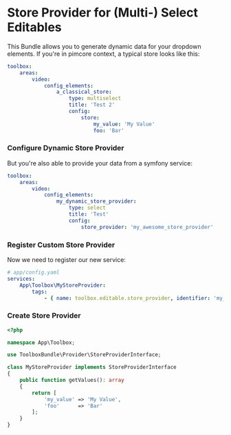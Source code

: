 # Store Provider for (Multi-) Select Editables

This Bundle allows you to generate dynamic data for your dropdown elements. 
If you're in pimcore context, a typical store looks like this:

```yml
toolbox:
    areas:
        video:
            config_elements:
                a_classical_store:
                    type: multiselect
                    title: 'Test 2'
                    config:
                        store:
                            my_value: 'My Value'
                            foo: 'Bar'
```

### Configure Dynamic Store Provider
But you're also able to provide your data from a symfony service: 

```yml
toolbox:
    areas:
        video:
            config_elements:
                my_dynamic_store_provider:
                    type: select
                    title: 'Test'
                    config:
                        store_provider: 'my_awesome_store_provider'
```

### Register Custom Store Provider
Now we need to register our new service:

```yml
# app/config.yaml
services:
    App\Toolbox\MyStoreProvider:
        tags:
            - { name: toolbox.editable.store_provider, identifier: 'my_awesome_store_provider' }

```

### Create Store Provider

```php
<?php

namespace App\Toolbox;

use ToolboxBundle\Provider\StoreProviderInterface;

class MyStoreProvider implements StoreProviderInterface
{
    public function getValues(): array
    {
        return [
            'my_value' => 'My Value',
            'foo'      => 'Bar'
        ];
    }
}
```
